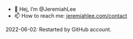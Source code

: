 - 👋 Hej, I’m @JeremiahLee
- 📫 How to reach me: [jeremiahlee.com/contact](https://www.jeremiahlee.com/contact/)

2022-06-02: Restarted by GitHub account.

<!---
jeremiahlee/jeremiahlee is a ✨ special ✨ repository because its `README.md` (this file) appears on your GitHub profile.
You can click the Preview link to take a look at your changes.
--->

